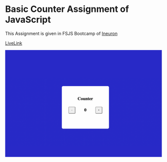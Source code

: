 # Basic Counter Assignment of JavaScript

This Assignment is given in FSJS Bootcamp of [Ineuron](https://ineuron.ai)

[LiveLink](https://counterapptest.netlify.app/)

![Image](./Image/Basic_Counter.png)
